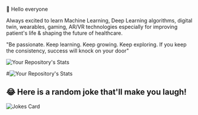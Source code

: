 👋 Hello everyone 

Always excited to learn Machine Learning, Deep Learning algorithms, digital twin, wearables, gaming, AR/VR technologies especially for improving patient's life & shaping the future of healthcare.

"Be passionate. Keep learning. Keep growing. Keep exploring. If you keep the consistency, success will knock on your door" 

![Your Repository's Stats](https://github-readme-stats.vercel.app/api?username=Janani-harshu&show_icons=true&theme=pink-blue-black)  

#![Your Repository's Stats](https://github-readme-stats.vercel.app/api/top-langs/?username=Janani-harshu&theme=blue-green)


## 😂 Here is a random joke that'll make you laugh!
![Jokes Card](https://readme-jokes.vercel.app/api)


<!---
Janani-harshu/Janani-harshu is a ✨ special ✨ repository because its `README.md` (this file) appears on your GitHub profile.
You can click the Preview link to take a look at your changes.
--->
